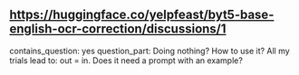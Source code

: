 ## https://huggingface.co/yelpfeast/byt5-base-english-ocr-correction/discussions/1

contains_question: yes
question_part: Doing nothing? How to use it? All my trials lead to: out = in. Does it need a prompt with an example?